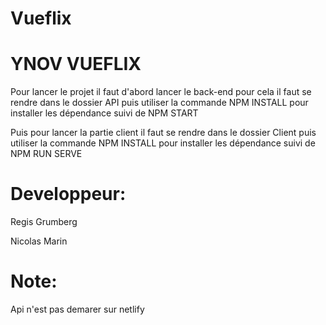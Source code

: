 # Vueflix


<h1>YNOV VUEFLIX</h1>


<p>Pour lancer le projet il faut d'abord lancer le back-end pour cela il faut se rendre dans le dossier API puis utiliser la commande NPM INSTALL pour installer les dépendance suivi de NPM START</p>
<p>Puis pour lancer la partie client il faut se rendre dans le dossier Client puis utiliser la commande NPM INSTALL pour installer les dépendance suivi de NPM RUN SERVE</p>




<h1>Developpeur:</h1>
<p>Regis Grumberg</p>
<p>Nicolas Marin</p>


<h1>Note:</h1>
<p>Api n'est pas demarer sur netlify </p>
